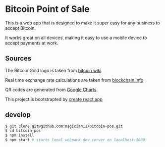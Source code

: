 # Bitcoin Point of Sale

This is a web app that is designed to make it super easy for any business to accept Bitcoin.

It works great on all devices, making it easy to use a mobile device to accept payments at work.

## Sources

The Bitcoin Gold logo is taken from [bitcoin wiki](https://en.bitcoin.it/wiki/Promotional_graphics#Gold_style).

Real time exchange rate calculations are taken from [blockchain.info](https://blockchain.info/api/exchange_rates_api)

QR codes are generated from [Google Charts](https://developers.google.com/chart/infographics/docs/qr_codes).

This project is bootstrapted by [create react app](https://github.com/facebook/create-react-app)

## develop
```bash
$ git clone git@github.com:magician11/bitcoin-pos.git
$ cd bitcoin-pos
$ npm install
$ npm start # starts local webpack dev server on localhost:3000
```